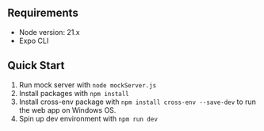 ## Requirements
- Node version: 21.x
- Expo CLI

## Quick Start
1. Run mock server with `node mockServer.js`
2. Install packages with `npm install`
3. Install cross-env package with `npm install cross-env --save-dev` to run the web app on Windows OS.
4. Spin up dev environment with `npm run dev`
